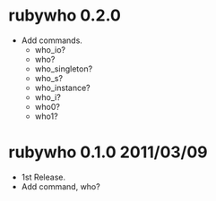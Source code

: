 # rubywho 0.2.0
 * Add commands.
    * who_io?
    * who?
    * who_singleton?
    * who_s?
    * who_instance?
    * who_i?
    * who0?
    * who1?
	
# rubywho 0.1.0 2011/03/09
 * 1st Release.
 * Add command, who?
	
